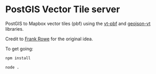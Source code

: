 # PostGIS Vector Tile server

PostGIS to Mapbox vector tiles (pbf) using the [vt-pbf](https://github.com/anandthakker/vt-pbf) and [geojson-vt](https://github.com/mapbox/geojson-vt) libraries.

Credit to [Frank Rowe](http://frankrowe.org/posts/2015/03/17/postgis-to-protobuf.html) for the original idea.

To get going:

``` bash
npm install
```

``` bash
node .
```
